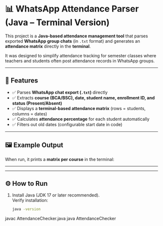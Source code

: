 # 📊 WhatsApp Attendance Parser (Java – Terminal Version)

This project is a **Java-based attendance management tool** that parses exported **WhatsApp group chats** (in `.txt` format) and generates an **attendance matrix** directly in the **terminal**.  

It was designed to simplify attendance tracking for semester classes where teachers and students often post attendance records in WhatsApp groups.  

---

## 🚀 Features

- ✅ Parses **WhatsApp chat export (`.txt`)** directly  
- ✅ Extracts **course (BCA/BSC), date, student name, enrollment ID, and status (Present/Absent)**  
- ✅ Displays a **terminal-based attendance matrix** (rows = students, columns = dates)  
- ✅ Calculates **attendance percentage** for each student automatically  
- ✅ Filters out old dates (configurable start date in code)  

---

## 🖼️ Example Output

When run, it prints a **matrix per course** in the terminal:


---

---

## ⚙️ How to Run

1. Install Java (JDK 17 or later recommended).  
   Verify installation:
   ```bash
   java -version
javac AttendanceChecker.java
java AttendanceChecker
